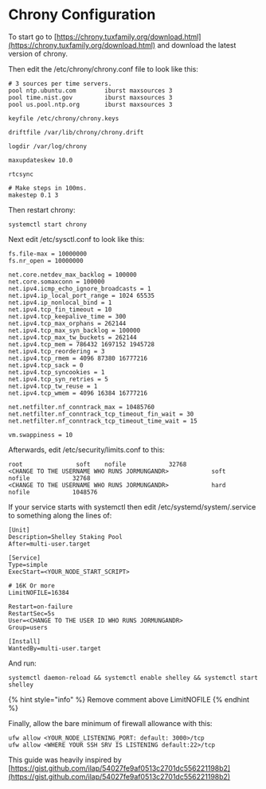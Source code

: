 # Chrony Configuration

To start go to [https://chrony.tuxfamily.org/download.html](https://chrony.tuxfamily.org/download.html) and download the latest version of chrony.

Then edit the /etc/chrony/chrony.conf file to look like this:

```text
# 3 sources per time servers.
pool ntp.ubuntu.com        iburst maxsources 3
pool time.nist.gov         iburst maxsources 3
pool us.pool.ntp.org       iburst maxsources 3

keyfile /etc/chrony/chrony.keys

driftfile /var/lib/chrony/chrony.drift

logdir /var/log/chrony

maxupdateskew 10.0

rtcsync

# Make steps in 100ms.
makestep 0.1 3
```

Then restart chrony:

```text
systemctl start chrony
```

Next edit /etc/sysctl.conf to look like this:

```text
fs.file-max = 10000000
fs.nr_open = 10000000

net.core.netdev_max_backlog = 100000
net.core.somaxconn = 100000
net.ipv4.icmp_echo_ignore_broadcasts = 1
net.ipv4.ip_local_port_range = 1024 65535
net.ipv4.ip_nonlocal_bind = 1
net.ipv4.tcp_fin_timeout = 10
net.ipv4.tcp_keepalive_time = 300
net.ipv4.tcp_max_orphans = 262144
net.ipv4.tcp_max_syn_backlog = 100000
net.ipv4.tcp_max_tw_buckets = 262144
net.ipv4.tcp_mem = 786432 1697152 1945728
net.ipv4.tcp_reordering = 3
net.ipv4.tcp_rmem = 4096 87380 16777216
net.ipv4.tcp_sack = 0
net.ipv4.tcp_syncookies = 1
net.ipv4.tcp_syn_retries = 5
net.ipv4.tcp_tw_reuse = 1
net.ipv4.tcp_wmem = 4096 16384 16777216

net.netfilter.nf_conntrack_max = 10485760
net.netfilter.nf_conntrack_tcp_timeout_fin_wait = 30
net.netfilter.nf_conntrack_tcp_timeout_time_wait = 15

vm.swappiness = 10
```

Afterwards, edit /etc/security/limits.conf to this:

```text
root               soft    nofile            32768
<CHANGE TO THE USERNAME WHO RUNS JORMUNGANDR>            soft    nofile            32768
<CHANGE TO THE USERNAME WHO RUNS JORMUNGANDR>            hard    nofile            1048576
```

If your service starts with systemctl then edit /etc/systemd/system/.service to something along the lines of:

```text
[Unit]
Description=Shelley Staking Pool
After=multi-user.target

[Service]
Type=simple
ExecStart=<YOUR_NODE_START_SCRIPT>

# 16K Or more
LimitNOFILE=16384

Restart=on-failure
RestartSec=5s
User=<CHANGE TO THE USER ID WHO RUNS JORMUNGANDR>
Group=users

[Install]
WantedBy=multi-user.target
```

And run:

```text
systemctl daemon-reload && systemctl enable shelley && systemctl start shelley
```

{% hint style="info" %}
Remove comment above LimitNOFILE
{% endhint %}



Finally, allow the bare minimum of firewall allowance with this:

```text
ufw allow <YOUR_NODE_LISTENING_PORT: default: 3000>/tcp
ufw allow <WHERE YOUR SSH SRV IS LISTENING default:22>/tcp
```

This guide was heavily inspired by [https://gist.github.com/ilap/54027fe9af0513c2701dc556221198b2](https://gist.github.com/ilap/54027fe9af0513c2701dc556221198b2)

